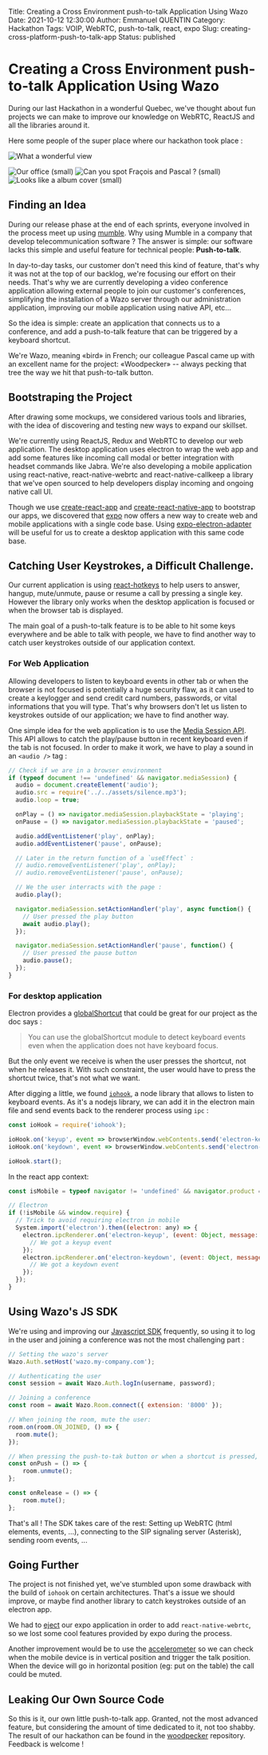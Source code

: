 Title: Creating a Cross Environment push-to-talk Application Using Wazo
Date: 2021-10-12 12:30:00
Author: Emmanuel QUENTIN
Category: Hackathon
Tags: VOIP, WebRTC, push-to-talk, react, expo
Slug: creating-cross-platform-push-to-talk-app
Status: published

# Creating a Cross Environment push-to-talk Application Using Wazo

During our last Hackathon in a wonderful Quebec, we've thought about fun projects we can make to improve our knowledge on WebRTC, ReactJS and all the libraries around it.

Here some people of the super place where our hackathon took place :

![What a wonderful view](../../images/blog/hackathon-2021/big.jpg)

![Our office (small)](../../images/blog/hackathon-2021/inside.jpg)
![Can you spot Fraçois and Pascal ? (small)](../../images/blog/hackathon-2021/lake.jpg)
![Looks like a album cover (small)](../../images/blog/hackathon-2021/river.jpg)

## Finding an Idea

During our release phase at the end of each sprints, everyone involved in the process meet up using [mumble](https://www.mumble.com/).
Why using Mumble in a company that develop telecommunication software ? The answer is simple: our software lacks this simple and useful feature for technical people: **Push-to-talk**.

In day-to-day tasks, our customer don't need this kind of feature, that's why it was not at the top of our backlog, we're focusing our effort on their needs.
That's why we are currently developing a video conference application allowing external people to join our customer's conferences, simplifying the installation of a Wazo server through our administration application, improving our mobile application using native API, etc...

So the idea is simple: create an application that connects us to a conference, and add a push-to-talk feature that can be triggered by a keyboard shortcut.

We're Wazo, meaning «bird» in French; our colleague Pascal came up with an excellent name for the project: «Woodpecker» -- always pecking that tree the way we hit that push-to-talk button.

## Bootstraping the Project

After drawing some mockups, we considered various tools and libraries, with the idea of discovering and testing new ways to expand our skillset.

We're currently using ReactJS, Redux and WebRTC to develop our web application. The desktop application uses electron to wrap the web app and add some features like incoming call modal or better integration with headset commands like Jabra. We're also developing a mobile application using react-native, react-native-webrtc and react-native-callkeep a library that we've open sourced to help developers display incoming and ongoing native call UI.

Though we use [create-react-app](https://create-react-app.dev/) and [create-react-native-app](https://github.com/expo/create-react-native-app) to bootstrap our apps, we discovered that [expo](https://github.com/expo/expo-cli) now offers a new way to create web and mobile applications with a single code base. Using [expo-electron-adapter](https://github.com/expo/expo-electron-adapter) will be useful for us to create a desktop application with this same code base.

## Catching User Keystrokes, a Difficult Challenge.

Our current application is using [react-hotkeys](https://github.com/greena13/react-hotkeys) to help users to answer, hangup, mute/unmute, pause or resume a call by pressing a single key. However the library only works when the desktop application is focused or when the browser tab is displayed.

The main goal of a push-to-talk feature is to be able to hit some keys everywhere and be able to talk with people, we have to find another way to catch user keystrokes outside of our application context.

### For Web Application

Allowing developers to listen to keyboard events in other tab or when the browser is not focused is potentially a huge security flaw, as it can used to create a keylogger and send credit card numbers, passwords, or vital informations that you will type. That's why browsers don't let us listen to keystrokes outside of our application; we have to find another way.

One simple idea for the web application is to use the [Media Session API](https://developer.mozilla.org/en-US/docs/Web/API/Media_Session_API). This API allows to catch the play/pause button in recent keyboard even if the tab is not focused. In order to make it work, we have to play a sound in an `<audio />` tag :

```javascript
// Check if we are in a browser environment
if (typeof document !== 'undefined' && navigator.mediaSession) {
  audio = document.createElement('audio');
  audio.src = require('../../assets/silence.mp3');
  audio.loop = true;

  onPlay = () => navigator.mediaSession.playbackState = 'playing';
  onPause = () => navigator.mediaSession.playbackState = 'paused';

  audio.addEventListener('play', onPlay);
  audio.addEventListener('pause', onPause);

  // Later in the return function of a `useEffect` :
  // audio.removeEventListener('play', onPlay);
  // audio.removeEventListener('pause', onPause);

  // We the user interracts with the page :
  audio.play();

  navigator.mediaSession.setActionHandler('play', async function() {
    // User pressed the play button
    await audio.play();
  });

  navigator.mediaSession.setActionHandler('pause', function() {
    // User pressed the pause button
    audio.pause();
  });
}
```

### For desktop application

Electron provides a [globalShortcut](https://www.electronjs.org/docs/api/global-shortcut) that could be great for our project as the doc says :
> You can use the globalShortcut module to detect keyboard events even when the application does not have keyboard focus.

But the only event we receive is when the user presses the shortcut, not when he releases it. With such constraint, the user would have to press the shortcut twice, that's not what we want.

After digging a little, we found [`iohook`](https://github.com/wilix-team/iohook), a node library that allows to listen to keyboard events. As it's a nodejs library, we can add it in the electron main file and send events back to the renderer process using `ipc` :

```js
const ioHook = require('iohook');

ioHook.on('keyup', event => browserWindow.webContents.send('electron-keyup', event));
ioHook.on('keydown', event => browserWindow.webContents.send('electron-keydown', event));

ioHook.start();
```

In the react app context:
```js
const isMobile = typeof navigator != 'undefined' && navigator.product === 'ReactNative';

// Electron
if (!isMobile && window.require) {
  // Trick to avoid requiring electron in mobile
  System.import('electron').then((electron: any) => {
    electron.ipcRenderer.on('electron-keyup', (event: Object, message: Object) => {
      // We got a keyup event
    });
    electron.ipcRenderer.on('electron-keydown', (event: Object, message: Object) => {
      // We got a keydown event
    });
  });
}
```

## Using Wazo's JS SDK

We're using and improving our [Javascript SDK](https://github.com/wazo-platform/wazo-js-sdk) frequently, so using it to log in the user and joining a conference was not the most challenging part :
```js
// Setting the wazo's server
Wazo.Auth.setHost('wazo.my-company.com');

// Authenticating the user 
const session = await Wazo.Auth.logIn(username, password);

// Joining a conference
const room = await Wazo.Room.connect({ extension: '8000' });

// When joining the room, mute the user:
room.on(room.ON_JOINED, () => {
  room.mute();
});

// When pressing the push-to-tak button or when a shortcut is pressed, unmute the user :
const onPush = () => {
	room.unmute();
};

const onRelease = () => {
	room.mute();
};
```

That's all ! The SDK takes care of the rest: Setting up WebRTC (html elements, events, ...), connecting to the SIP signaling server (Asterisk), sending room events, ...

## Going Further

The project is not finished yet, we've stumbled upon some drawback with the build of `iohook` on certain architectures. That's a issue we should improve, or maybe find another library to catch keystrokes outside of an electron app.

We had to [eject](https://docs.expo.dev/expokit/eject/) our expo application in order to add `react-native-webrtc`, so we lost some cool features provided by expo during the process.

Another improvement would be to use the [accelerometer](https://react-native-sensors.github.io/) so we can check when the mobile device is in vertical position and trigger the talk position. When the device will go in horizontal position (eg: put on the table) the call could be muted.

## Leaking Our Own Source Code

So this is it, our own little push-to-talk app. Granted, not the most advanced feature, but considering the amount of time dedicated to it, not too shabby. The result of our hackathon can be found in the [woodpecker](https://github.com/wazo-platform/woodpecker) repository. Feedback is welcome !

